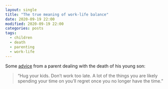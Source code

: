 ```yaml
---
layout: single
title: "The true meaning of work-life balance"
date: 2020-09-19 22:00
modified: 2020-09-19 22:00
categories: posts
tags:
  - children
  - death
  - parenting
  - work-life
---
```


Some
[advice](https://web.archive.org/web/20210302133339/https://www.fatherly.com/news/this-grieving-dad-wrote-a-letter-about-the-true-meaning-of-work-life-balance/)
from a parent dealing with the death of his young son:

> “Hug your kids. Don’t work too late. A lot of the things you are
  likely spending your time on you’ll regret once you no longer have
  the time.”
